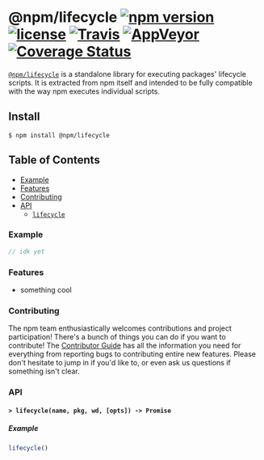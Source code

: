 # @npm/lifecycle [![npm version](https://img.shields.io/npm/v/@npm/lifecycle.svg)](https://npm.im/@npm/lifecycle) [![license](https://img.shields.io/npm/l/@npm/lifecycle.svg)](https://npm.im/@npm/lifecycle) [![Travis](https://img.shields.io/travis/npm/lifecycle.svg)](https://travis-ci.org/npm/lifecycle) [![AppVeyor](https://ci.appveyor.com/api/projects/status/github/npm/lifecycle?svg=true)](https://ci.appveyor.com/project/npm/lifecycle) [![Coverage Status](https://coveralls.io/repos/github/npm/lifecycle/badge.svg?branch=latest)](https://coveralls.io/github/npm/lifecycle?branch=latest)

[`@npm/lifecycle`](https://github.com/npm/lifecycle) is a standalone library for
executing packages' lifecycle scripts. It is extracted from npm itself and
intended to be fully compatible with the way npm executes individual scripts.

## Install

`$ npm install @npm/lifecycle`

## Table of Contents

* [Example](#example)
* [Features](#features)
* [Contributing](#contributing)
* [API](#api)
  * [`lifecycle`](#lifecycle)

### Example

```javascript
// idk yet
```

### Features

* something cool

### Contributing

The npm team enthusiastically welcomes contributions and project participation!
There's a bunch of things you can do if you want to contribute! The [Contributor
Guide](CONTRIBUTING.md) has all the information you need for everything from
reporting bugs to contributing entire new features. Please don't hesitate to
jump in if you'd like to, or even ask us questions if something isn't clear.

### API

#### <a name="lifecycle"></a> `> lifecycle(name, pkg, wd, [opts]) -> Promise`

##### Example

```javascript
lifecycle()
```
